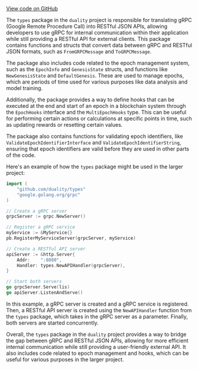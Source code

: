 [View code on GitHub](https://github.com/duality-labs/duality/oc/docs/json/x/epochs/types)

The `types` package in the `duality` project is responsible for translating gRPC (Google Remote Procedure Call) into RESTful JSON APIs, allowing developers to use gRPC for internal communication within their application while still providing a RESTful API for external clients. This package contains functions and structs that convert data between gRPC and RESTful JSON formats, such as `FromGRPCMessage` and `ToGRPCMessage`.

The package also includes code related to the epoch management system, such as the `EpochInfo` and `GenesisState` structs, and functions like `NewGenesisState` and `DefaultGenesis`. These are used to manage epochs, which are periods of time used for various purposes like data analysis and model training.

Additionally, the package provides a way to define hooks that can be executed at the end and start of an epoch in a blockchain system through the `EpochHooks` interface and the `MultiEpochHooks` type. This can be useful for performing certain actions or calculations at specific points in time, such as updating rewards or resetting certain values.

The package also contains functions for validating epoch identifiers, like `ValidateEpochIdentifierInterface` and `ValidateEpochIdentifierString`, ensuring that epoch identifiers are valid before they are used in other parts of the code.

Here's an example of how the `types` package might be used in the larger project:

```go
import (
    "github.com/duality/types"
    "google.golang.org/grpc"
)

// Create a gRPC server
grpcServer := grpc.NewServer()

// Register a gRPC service
myService := &MyService{}
pb.RegisterMyServiceServer(grpcServer, myService)

// Create a RESTful API server
apiServer := &http.Server{
    Addr:    ":8080",
    Handler: types.NewAPIHandler(grpcServer),
}

// Start both servers
go grpcServer.Serve(lis)
go apiServer.ListenAndServe()
```

In this example, a gRPC server is created and a gRPC service is registered. Then, a RESTful API server is created using the `NewAPIHandler` function from the `types` package, which takes in the gRPC server as a parameter. Finally, both servers are started concurrently.

Overall, the `types` package in the `duality` project provides a way to bridge the gap between gRPC and RESTful JSON APIs, allowing for more efficient internal communication while still providing a user-friendly external API. It also includes code related to epoch management and hooks, which can be useful for various purposes in the larger project.
